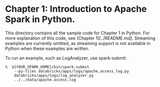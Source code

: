 # Chapter 1: Introduction to Apache Spark in Python.

This directory contains all the sample code for Chapter 1 in Python. For
more explanation of this code, see (Chapter 1)[../README.md].  Streaming
examples are currently omitted, as streaming support is not available 
in Python when these examples are written.

To run an example, such as LogAnalyzer, use spark-submit:
```
%  ${YOUR_SPARK_HOME}/bin/spark-submit
    --py-files databricks/apps/logs/apache_access_log.py
    databricks/apps/logs/log_analyzer.py
    ../../data/apache.access.log
```
